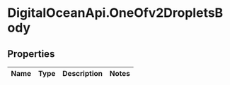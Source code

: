 # DigitalOceanApi.OneOfv2DropletsBody

## Properties
Name | Type | Description | Notes
------------ | ------------- | ------------- | -------------
